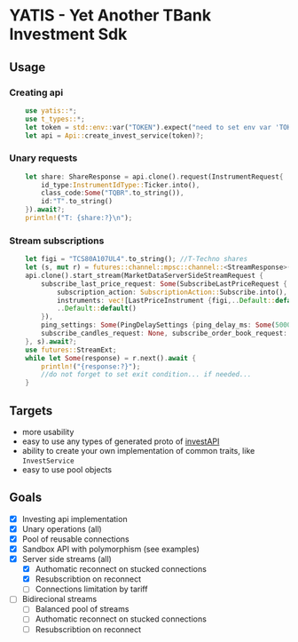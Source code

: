 # YATIS - Yet Another TBank Investment Sdk

## Usage

### Creating api

```rust
    use yatis::*;
    use t_types::*;
    let token = std::env::var("TOKEN").expect("need to set env var 'TOKEN'");
    let api = Api::create_invest_service(token)?;
```

### Unary requests

```rust
    let share: ShareResponse = api.clone().request(InstrumentRequest{
        id_type:InstrumentIdType::Ticker.into(),
        class_code:Some("TQBR".to_string()),
        id:"T".to_string()
    }).await?;
    println!("T: {share:?}\n");
```

### Stream subscriptions

```rust
    let figi = "TCS80A107UL4".to_string(); //T-Techno shares
    let (s, mut r) = futures::channel::mpsc::channel::<StreamResponse>(10);
    api.clone().start_stream(MarketDataServerSideStreamRequest {
        subscribe_last_price_request: Some(SubscribeLastPriceRequest {
            subscription_action: SubscriptionAction::Subscribe.into(),
            instruments: vec![LastPriceInstrument {figi,..Default::default()}],
            ..Default::default()
        }),
        ping_settings: Some(PingDelaySettings {ping_delay_ms: Some(5000)}), //used by sdk to detect hung connections
        subscribe_candles_request: None, subscribe_order_book_request: None, subscribe_trades_request: None, subscribe_info_request: None,
    }, s).await?;
    use futures::StreamExt;
    while let Some(response) = r.next().await {
        println!("{response:?}");
        //do not forget to set exit condition... if needed...
    }
```

## Targets

- more usability
- easy to use any types of generated proto of  [investAPI]
- ability to create your own implementation of common traits, like `InvestService`
- easy to use pool objects

## Goals

- [x] Investing api implementation
- [x] Unary operations (all)
- [x] Pool of reusable connections
- [x] Sandbox API with polymorphism (see examples)
- [x] Server side streams (all)
  - [x] Authomatic reconnect on stucked connections
  - [x] Resubscribtion on reconnect
  - [ ] Connections limitation by tariff
- [ ] Bidirecional streams
  - [ ] Balanced pool of streams
  - [ ] Authomatic reconnect on stucked connections
  - [ ] Resubscribtion on reconnect

[investAPI]: https://github.com/RussianInvestments/investAPI/tree/124813610a9dbb0d8c91067a67d9c26a02c8c713/src/docs/contracts
